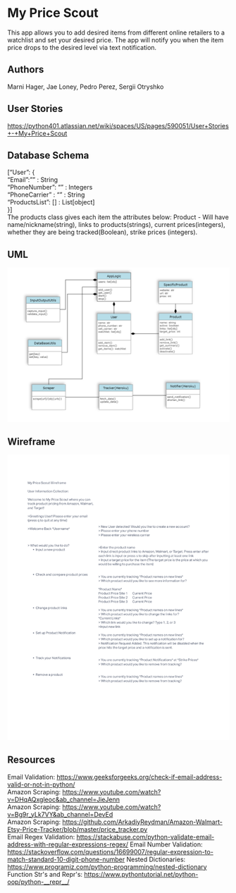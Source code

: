 # My Price Scout

This app allows you to add desired items from different online retailers to a watchlist and set your desired price. The app will notify you when the item price drops to the desired level via text notification.

## Authors

Marni Hager, Jae Loney, Pedro Perez, Sergii Otryshko

## User Stories

<https://python401.atlassian.net/wiki/spaces/US/pages/590051/User+Stories+-+My+Price+Scout>

## Database Schema

[“User”: {  
“Email”:”” : String  
 “PhoneNumber”: “” : Integers  
“PhoneCarrier” : “” : String  
“ProductsList”: [] : List[object]  
}]  
The products class gives each item the attributes below:
Product - Will have name/nickname(string), links to products(strings), current prices(integers), whether they are being tracked(Boolean), strike prices (integers).

## UML

![UML](https://github.com/Cuatro-Programadores/my-price-scout/blob/main/images/my-price-scout-uml.png)

## Wireframe

![Wireframe](https://github.com/Cuatro-Programadores/my-price-scout/blob/main/images/Wireframe-MyPriceScout.png)

## Resources

Email Validation: <https://www.geeksforgeeks.org/check-if-email-address-valid-or-not-in-python/>  
Amazon Scraping: <https://www.youtube.com/watch?v=DHqAQxgleoc&ab_channel=JieJenn>  
Amazon Scraping: <https://www.youtube.com/watch?v=Bg9r_yLk7VY&ab_channel=DevEd>  
Amazon Scraping: <https://github.com/ArkadiyReydman/Amazon-Walmart-Etsy-Price-Tracker/blob/master/price_tracker.py>  
Email Regex Validation: <https://stackabuse.com/python-validate-email-address-with-regular-expressions-regex/>
Email Number Validation: <https://stackoverflow.com/questions/16699007/regular-expression-to-match-standard-10-digit-phone-number>
Nested Dictionaries: <https://www.programiz.com/python-programming/nested-dictionary>
Function Str's and Repr's: <https://www.pythontutorial.net/python-oop/python-__repr__/>
